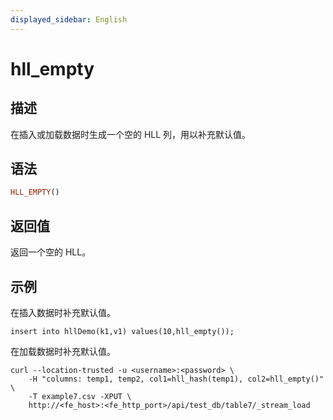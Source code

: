 ```yaml
---
displayed_sidebar: English
---
```


# hll_empty

## 描述

在插入或加载数据时生成一个空的 HLL 列，用以补充默认值。

## 语法

```Haskell
HLL_EMPTY()
```

## 返回值

返回一个空的 HLL。

## 示例

在插入数据时补充默认值。

```plain
insert into hllDemo(k1,v1) values(10,hll_empty());
```

在加载数据时补充默认值。

```plain
curl --location-trusted -u <username>:<password> \
    -H "columns: temp1, temp2, col1=hll_hash(temp1), col2=hll_empty()" \
    -T example7.csv -XPUT \
    http://<fe_host>:<fe_http_port>/api/test_db/table7/_stream_load
```
